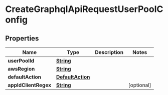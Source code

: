

# CreateGraphqlApiRequestUserPoolConfig


## Properties

| Name | Type | Description | Notes |
|------------ | ------------- | ------------- | -------------|
|**userPoolId** | [**String**](String.md) |  |  |
|**awsRegion** | [**String**](String.md) |  |  |
|**defaultAction** | [**DefaultAction**](DefaultAction.md) |  |  |
|**appIdClientRegex** | [**String**](String.md) |  |  [optional] |



